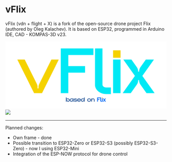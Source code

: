 # vFlix

vFlix (vdn + flight + X) is a fork of the open-source drone project Flix (authored by Oleg Kalachev). It is based on ESP32, programmed in Arduino IDE, CAD - KOMPAS-3D v23.

<img src="./img/logo.png" style="background-color: transparent;" wide="600">

<img src="./img/pre-assembled.png" wide="600">

---

Planned changes:
- Own frame - done
- Possible transition to ESP32-Zero or ESP32-S3 (possibly ESP32-S3-Zero) - now I using ESP32-Mini
- Integration of the ESP-NOW protocol for drone control
